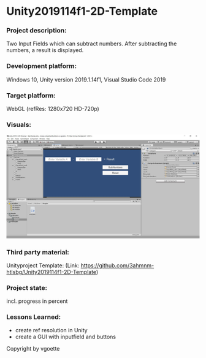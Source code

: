 # Unity2019114f1-2D-Template

### Project description: 
Two Input Fields which can subtract numbers. After subtracting the numbers, a result is displayed.

### Development platform: 
Windows 10, Unity version 2019.1.14f1, Visual Studio Code 2019

### Target platform: 
WebGL (refRes: 1280x720 HD-720p)

### Visuals: 
<div>
    <img src="Screenshots/screenshot.jpg">
</div>

### Third party material: 
Unityproject Template: (Link: https://github.com/3ahmnm-htlsbg/Unity2019114f1-2D-Template)

### Project state: 
incl. progress in percent

### Lessons Learned: 
- create ref resolution in Unity
- create a GUI with inputfield and buttons

Copyright by vgoette